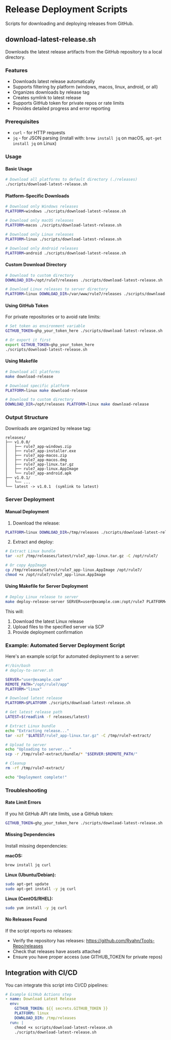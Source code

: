 # Release Deployment Scripts

Scripts for downloading and deploying releases from GitHub.

## download-latest-release.sh

Downloads the latest release artifacts from the GitHub repository to a local directory.

### Features

- Downloads latest release automatically
- Supports filtering by platform (windows, macos, linux, android, or all)
- Organizes downloads by release tag
- Creates symlink to latest release
- Supports GitHub token for private repos or rate limits
- Provides detailed progress and error reporting

### Prerequisites

- `curl` - for HTTP requests
- `jq` - for JSON parsing (install with: `brew install jq` on macOS, `apt-get install jq` on Linux)

### Usage

#### Basic Usage

```bash
# Download all platforms to default directory (./releases)
./scripts/download-latest-release.sh
```

#### Platform-Specific Downloads

```bash
# Download only Windows releases
PLATFORM=windows ./scripts/download-latest-release.sh

# Download only macOS releases
PLATFORM=macos ./scripts/download-latest-release.sh

# Download only Linux releases
PLATFORM=linux ./scripts/download-latest-release.sh

# Download only Android releases
PLATFORM=android ./scripts/download-latest-release.sh
```

#### Custom Download Directory

```bash
# Download to custom directory
DOWNLOAD_DIR=/opt/rule7/releases ./scripts/download-latest-release.sh

# Download Linux releases to server directory
PLATFORM=linux DOWNLOAD_DIR=/var/www/rule7/releases ./scripts/download-latest-release.sh
```

#### Using GitHub Token

For private repositories or to avoid rate limits:

```bash
# Set token as environment variable
GITHUB_TOKEN=ghp_your_token_here ./scripts/download-latest-release.sh

# Or export it first
export GITHUB_TOKEN=ghp_your_token_here
./scripts/download-latest-release.sh
```

#### Using Makefile

```bash
# Download all platforms
make download-release

# Download specific platform
PLATFORM=linux make download-release

# Download to custom directory
DOWNLOAD_DIR=/opt/releases PLATFORM=linux make download-release
```

### Output Structure

Downloads are organized by release tag:

```
releases/
├── v1.0.0/
│   ├── rule7_app-windows.zip
│   ├── rule7_app-installer.exe
│   ├── rule7_app-macos.zip
│   ├── rule7_app-macos.dmg
│   ├── rule7_app-linux.tar.gz
│   ├── rule7_app-linux.AppImage
│   └── rule7_app-android.apk
├── v1.0.1/
│   └── ...
└── latest -> v1.0.1  (symlink to latest)
```

### Server Deployment

#### Manual Deployment

1. Download the release:
```bash
PLATFORM=linux DOWNLOAD_DIR=/tmp/releases ./scripts/download-latest-release.sh
```

2. Extract and deploy:
```bash
# Extract Linux bundle
tar -xzf /tmp/releases/latest/rule7_app-linux.tar.gz -C /opt/rule7/

# Or copy AppImage
cp /tmp/releases/latest/rule7_app-linux.AppImage /opt/rule7/
chmod +x /opt/rule7/rule7_app-linux.AppImage
```

#### Using Makefile for Server Deployment

```bash
# Deploy Linux release to server
make deploy-release-server SERVER=user@example.com:/opt/rule7 PLATFORM=linux
```

This will:
1. Download the latest Linux release
2. Upload files to the specified server via SCP
3. Provide deployment confirmation

### Example: Automated Server Deployment Script

Here's an example script for automated deployment to a server:

```bash
#!/bin/bash
# deploy-to-server.sh

SERVER="user@example.com"
REMOTE_PATH="/opt/rule7/app"
PLATFORM="linux"

# Download latest release
PLATFORM=$PLATFORM ./scripts/download-latest-release.sh

# Get latest release path
LATEST=$(readlink -f releases/latest)

# Extract Linux bundle
echo "Extracting release..."
tar -xzf "$LATEST/rule7_app-linux.tar.gz" -C /tmp/rule7-extract/

# Upload to server
echo "Uploading to server..."
scp -r /tmp/rule7-extract/bundle/* "$SERVER:$REMOTE_PATH/"

# Cleanup
rm -rf /tmp/rule7-extract/

echo "Deployment complete!"
```

### Troubleshooting

#### Rate Limit Errors

If you hit GitHub API rate limits, use a GitHub token:

```bash
GITHUB_TOKEN=ghp_your_token_here ./scripts/download-latest-release.sh
```

#### Missing Dependencies

Install missing dependencies:

**macOS:**
```bash
brew install jq curl
```

**Linux (Ubuntu/Debian):**
```bash
sudo apt-get update
sudo apt-get install -y jq curl
```

**Linux (CentOS/RHEL):**
```bash
sudo yum install -y jq curl
```

#### No Releases Found

If the script reports no releases:
- Verify the repository has releases: https://github.com/Ryahn/Tools-Repo/releases
- Check that releases have assets attached
- Ensure you have proper access (use GITHUB_TOKEN for private repos)

## Integration with CI/CD

You can integrate this script into CI/CD pipelines:

```yaml
# Example GitHub Actions step
- name: Download Latest Release
  env:
    GITHUB_TOKEN: ${{ secrets.GITHUB_TOKEN }}
    PLATFORM: linux
    DOWNLOAD_DIR: /tmp/releases
  run: |
    chmod +x scripts/download-latest-release.sh
    ./scripts/download-latest-release.sh
```

